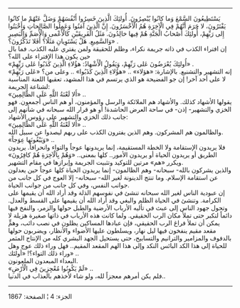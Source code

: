 ------------------------------------------------------------------------

يَسْتَطِيعُونَ السَّمْعَ وَما كانُوا يُبْصِرُونَ. أُولئِكَ الَّذِينَ خَسِرُوا أَنْفُسَهُمْ وَضَلَّ عَنْهُمْ ما
كانُوا يَفْتَرُونَ، لا جَرَمَ أَنَّهُمْ فِي الْآخِرَةِ هُمُ الْأَخْسَرُونَ. إِنَّ الَّذِينَ آمَنُوا وَعَمِلُوا
الصَّالِحاتِ وَأَخْبَتُوا إِلى رَبِّهِمْ، أُولئِكَ أَصْحابُ الْجَنَّةِ هُمْ فِيها خالِدُونَ. مَثَلُ
الْفَرِيقَيْنِ كَالْأَعْمى وَالْأَصَمِّ وَالْبَصِيرِ وَالسَّمِيعِ. هَلْ يَسْتَوِيانِ مَثَلًا؟ أَفَلا تَذَكَّرُونَ؟»
.  
إن افتراء الكذب في ذاته جريمة نكراء، وظلم للحقيقة ولمن يفتري عليه الكذب.
فما بال حين يكون هذا الإفتراء على الله؟  
«أُولئِكَ يُعْرَضُونَ عَلى رَبِّهِمْ، وَيَقُولُ الْأَشْهادُ: هؤُلاءِ الَّذِينَ كَذَبُوا عَلى رَبِّهِمْ» .  
إنه التشهير والتشنيع. بالإشارة: «هؤلاء» .. «هؤُلاءِ الَّذِينَ كَذَبُوا» .. وعلى
من؟ «عَلى رَبِّهِمْ» لا على أحد آخر! إن جو الفضيحة هو الذي يرتسم في هذا
المشهد، تعقبها اللعنة المناسبة لشناعة الجريمة:  
«أَلا لَعْنَةُ اللَّهِ عَلَى الظَّالِمِينَ» ..  
يقولها الأشهاد كذلك. والأشهاد هم الملائكة والرسل والمؤمنون، أو هم الناس
أجمعون. فهو الخزي والتشهير- إذن- في ساحة العرض الحاشدة! أو هو قرار الله
سبحانه في شأنهم إلى جانب ذلك الخزي والتشهير على رؤوس الأشهاد:  
«أَلا لَعْنَةُ اللَّهِ عَلَى الظَّالِمِينَ» ..  
والظالمون هم المشركون. وهم الذين يفترون الكذب على ربهم ليصدوا عن سبيل
الله.  
«وَيَبْغُونَها عِوَجاً» ..  
فلا يريدون الإستقامة ولا الخطة المستقيمة، إنما يريدونها عوجاً والتواء
وانحرافاً. يريدون الطريق أو يريدون الحياة أو يريدون الأمور.. كلها بمعنى..
«وَهُمْ بِالْآخِرَةِ هُمْ كافِرُونَ» ويكرر «هم» مرتين للتوكيد وتثبيت الجريمة وإبرازها
في مقام التشهير.  
والذين يشركون بالله- سبحانه- وهم الظالمون- إنما يريدون الحياة كلها عوجاً
حين يعدلون عن استقامة الإسلام. وما تنتج الدينونة لغير الله- سبحانه- إلا
العوج في كل جانب من جوانب النفس، وفي كل جانب من جوانب الحياة.  
إن عبودية الناس لغير الله سبحانه تنشئ في نفوسهم الذلة وقد أراد الله أن
يقيمها على الكرامة. وتنشئ في الحياة الظلم والبغي وقد أراد الله أن يقيمها
على القسط والعدل. وتحول جهود الناس إلى عبث في تأليه الأرباب الأرضية
والطبل حولها والزمر، والنفخ فيها دائماً لتكبر حتى تملأ مكان الرب الحقيقي.
ولما كانت هذه الأرباب في ذاتها صغيرة هزيلة لا يمكن أن تملأ فراغ الرب
الحقيقي، فإن عبادها المساكين يظلون في نصب دائب، وهمٍّ مقعد مقيم ينفخون
فيها ليل نهار، ويسلطون عليها الأضواء والأنظار، ويضربون حولها بالدفوف
والمزامير والترانيم والتسابيح، حتى يستحيل الجهد البشري كله من الإنتاج
المثمر للحياة إلى هذا الكد البائس النكد وإلى هذا الهم المقعد المقيم..
فهل وراء ذلك عوج وهل وراء ذلك التواء؟! «أولئك» ..  
البعداء المبعدون الملعونون.  
«لَمْ يَكُونُوا مُعْجِزِينَ فِي الْأَرْضِ» ..  
فلم يكن أمرهم معجزاً لله، ولو شاء لأخذهم بالعذاب في الدنيا..

------------------------------------------------------------------------

الجزء: 4 ¦ الصفحة: 1867
